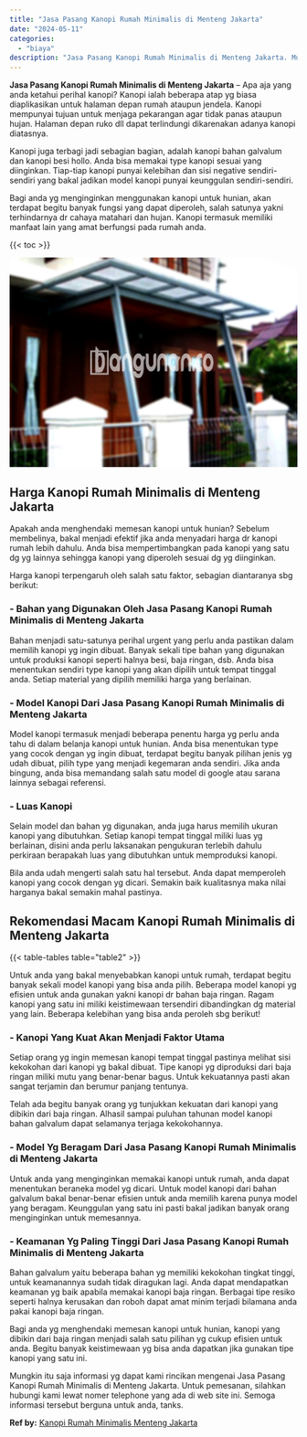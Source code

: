 ```yaml
---
title: "Jasa Pasang Kanopi Rumah Minimalis di Menteng Jakarta"
date: "2024-05-11"
categories: 
  - "biaya"
description: "Jasa Pasang Kanopi Rumah Minimalis di Menteng Jakarta. Mungkin itu saja informasi yg dapat kami rincikan mengenai Jasa Pasang Kanopi Rumah Minimalis di Mente..."
---
```


**Jasa Pasang Kanopi Rumah Minimalis di Menteng Jakarta** – Apa aja yang anda ketahui perihal kanopi? Kanopi ialah beberapa atap yg biasa diaplikasikan untuk halaman depan rumah ataupun jendela. Kanopi mempunyai tujuan untuk menjaga pekarangan agar tidak panas ataupun hujan. Halaman depan ruko dll dapat terlindungi dikarenakan adanya kanopi diatasnya.

Kanopi juga terbagi jadi sebagian bagian, adalah kanopi bahan galvalum dan kanopi besi hollo. Anda bisa memakai type kanopi sesuai yang diinginkan. Tiap-tiap kanopi punyai kelebihan dan sisi negative sendiri-sendiri yang bakal jadikan model kanopi punyai keunggulan sendiri-sendiri.

Bagi anda yg menginginkan menggunakan kanopi untuk hunian, akan terdapat begitu banyak fungsi yang dapat diperoleh, salah satunya yakni terhindarnya dr cahaya matahari dan hujan. Kanopi termasuk memiliki manfaat lain yang amat berfungsi pada rumah anda.

{{< toc >}}

![Jasa Pasang Kanopi Rumah Minimalis di Menteng Jakarta](/images/harga-kanopi-minimalis-43.png)

## Harga Kanopi Rumah Minimalis di Menteng Jakarta

Apakah anda menghendaki memesan kanopi untuk hunian? Sebelum membelinya, bakal menjadi efektif jika anda menyadari harga dr kanopi rumah lebih dahulu. Anda bisa mempertimbangkan pada kanopi yang satu dg yg lainnya sehingga kanopi yang diperoleh sesuai dg yg diinginkan.

Harga kanopi terpengaruh oleh salah satu faktor, sebagian diantaranya sbg berikut:

### \- Bahan yang Digunakan Oleh Jasa Pasang Kanopi Rumah Minimalis di Menteng Jakarta

Bahan menjadi satu-satunya perihal urgent yang perlu anda pastikan dalam memilih kanopi yg ingin dibuat. Banyak sekali tipe bahan yang digunakan untuk produksi kanopi seperti halnya besi, baja ringan, dsb. Anda bisa menentukan sendiri type kanopi yang akan dipilih untuk tempat tinggal anda. Setiap material yang dipilih memiliki harga yang berlainan.

### \- Model Kanopi Dari Jasa Pasang Kanopi Rumah Minimalis di Menteng Jakarta

Model kanopi termasuk menjadi beberapa penentu harga yg perlu anda tahu di dalam belanja kanopi untuk hunian. Anda bisa menentukan type yang cocok dengan yg ingin dibuat, terdapat begitu banyak pilihan jenis yg udah dibuat, pilih type yang menjadi kegemaran anda sendiri. Jika anda bingung, anda bisa memandang salah satu model di google atau sarana lainnya sebagai referensi.

### \- Luas Kanopi

Selain model dan bahan yg digunakan, anda juga harus memilih ukuran kanopi yang dibutuhkan. Setiap kanopi tempat tinggal miliki luas yg berlainan, disini anda perlu laksanakan pengukuran terlebih dahulu perkiraan berapakah luas yang dibutuhkan untuk memproduksi kanopi.

Bila anda udah mengerti salah satu hal tersebut. Anda dapat memperoleh kanopi yang cocok dengan yg dicari. Semakin baik kualitasnya maka nilai harganya bakal semakin mahal pastinya.

## Rekomendasi Macam Kanopi Rumah Minimalis di Menteng Jakarta

{{< table-tables table="table2" >}}

Untuk anda yang bakal menyebabkan kanopi untuk rumah, terdapat begitu banyak sekali model kanopi yang bisa anda pilih. Beberapa model kanopi yg efisien untuk anda gunakan yakni kanopi dr bahan baja ringan. Ragam kanopi yang satu ini miliki keistimewaan tersendiri dibandingkan dg material yang lain. Beberapa kelebihan yang bisa anda peroleh sbg berikut!

### \- Kanopi Yang Kuat Akan Menjadi Faktor Utama

Setiap orang yg ingin memesan kanopi tempat tinggal pastinya melihat sisi kekokohan dari kanopi yg bakal dibuat. Tipe kanopi yg diproduksi dari baja ringan miliki mutu yang benar-benar bagus. Untuk kekuatannya pasti akan sangat terjamin dan berumur panjang tentunya.

Telah ada begitu banyak orang yg tunjukkan kekuatan dari kanopi yang dibikin dari baja ringan. Alhasil sampai puluhan tahunan model kanopi bahan galvalum dapat selamanya terjaga kekokohannya.

### \- Model Yg Beragam Dari Jasa Pasang Kanopi Rumah Minimalis di Menteng Jakarta

Untuk anda yang menginginkan memakai kanopi untuk rumah, anda dapat menentukan beraneka model yg dicari. Untuk model kanopi dari bahan galvalum bakal benar-benar efisien untuk anda memilih karena punya model yang beragam. Keunggulan yang satu ini pasti bakal jadikan banyak orang menginginkan untuk memesannya.

### \- Keamanan Yg Paling Tinggi Dari Jasa Pasang Kanopi Rumah Minimalis di Menteng Jakarta

Bahan galvalum yaitu beberapa bahan yg memiliki kekokohan tingkat tinggi, untuk keamanannya sudah tidak diragukan lagi. Anda dapat mendapatkan keamanan yg baik apabila memakai kanopi baja ringan. Berbagai tipe resiko seperti halnya kerusakan dan roboh dapat amat minim terjadi bilamana anda pakai kanopi baja ringan.

Bagi anda yg menghendaki memesan kanopi untuk hunian, kanopi yang dibikin dari baja ringan menjadi salah satu pilihan yg cukup efisien untuk anda. Begitu banyak keistimewaan yg bisa anda dapatkan jika gunakan tipe kanopi yang satu ini.

Mungkin itu saja informasi yg dapat kami rincikan mengenai Jasa Pasang Kanopi Rumah Minimalis di Menteng Jakarta. Untuk pemesanan, silahkan hubungi kami lewat nomer telephone yang ada di web site ini. Semoga informasi tersebut berguna untuk anda, tanks.

**Ref by:**  [Kanopi Rumah Minimalis Menteng Jakarta](https://id.wikipedia.org/wiki/Kanopi)
